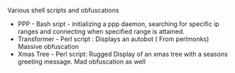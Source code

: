  Various shell scripts and obfuscations 
 - PPP - Bash sript - initializing a ppp daemon, searching for specific ip
   ranges and connecting when specified range is attained.
 - Transformer - Perl script : Displays an autobot ( From perlmonks) Massive
   obfuscation
 - Xmas Tree - Perl script: Rugged Display of an xmas tree with a seasons
   greeting message. Mad obfuscation as well

